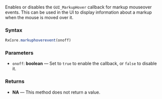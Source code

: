 Enables or disables the `GUI_MarkupHover` callback for markup mouseover events. This can be used in the UI to display information about a markup when the mouse is moved over it.

### Syntax

```typescript
RxCore.markuphoverevent(onoff)
```

### Parameters

- `onoff`: **boolean** — Set to `true` to enable the callback, or `false` to disable it.

### Returns

- **NA** — This method does not return a value.